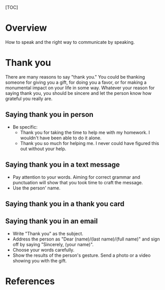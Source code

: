 [TOC]

# Overview

How to speak and the right way to communicate by speaking.

# Thank you

There are many reasons to say "thank you." You could be thanking someone
for giving you a gift, for doing you a favor, or for making a monumental
impact on your life in some way. Whatever your reason for saying thank
you, you should be sincere and let the person know how grateful you
really are.

## Saying thank you in person

- Be specific:
    + Thank you for taking the time to help me with my homework. I
      wouldn't have been able to do it alone.
    + Thank you so much for helping me. I never could have figured this
      out without your help.

## Saying thank you in a text message

- Pay attention to your words. Aiming for correct grammar and
punctuation will show that you took time to craft the message.
- Use the person' name.

## Saying thank you in a thank you card


## Saying thank you in an email

- Write "Thank you" as the subject.
- Address the person as "Dear (name)/(last name)/(full name)" and sign
off by saying "Sincerely, (your name)".
- Choose your words carefully.
- Show the results of the person's gesture. Send a photo or a video
showing you with the gift.

# References

[1]: http://english.stackexchange.com/questions/146671/when-should-no-problem-replace-youre-welcome-as-a-response-to-thank-you "No problem vs You're welcome"
[2]: http://english.stackexchange.com/questions/2516/how-do-native-english-speakers-respond-to-thank-you "How to respond to thank you"
[3]: http://www.myenglishteacher.eu/blog/how-to-say-thank-you-26-thank-you-sayings/ "Thank you in many situations"
